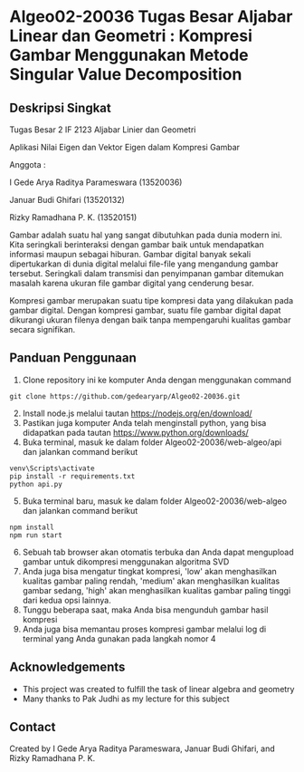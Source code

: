 # Algeo02-20036 Tugas Besar Aljabar Linear dan Geometri : Kompresi Gambar Menggunakan Metode Singular Value Decomposition

## Deskripsi Singkat

Tugas Besar 2 IF 2123 Aljabar Linier dan Geometri

Aplikasi Nilai Eigen dan Vektor Eigen dalam Kompresi Gambar

Anggota :

I Gede Arya Raditya Parameswara (13520036)  

Januar Budi Ghifari (13520132)  

Rizky Ramadhana P. K. (13520151)

Gambar adalah suatu hal yang sangat dibutuhkan pada dunia modern ini. Kita seringkali berinteraksi dengan gambar baik untuk mendapatkan informasi maupun sebagai hiburan. Gambar digital banyak sekali dipertukarkan di dunia digital melalui file-file yang mengandung gambar tersebut. Seringkali dalam transmisi dan penyimpanan gambar ditemukan masalah karena ukuran file gambar digital yang cenderung besar. 

Kompresi gambar merupakan suatu tipe kompresi data yang dilakukan pada gambar digital. Dengan kompresi gambar, suatu file gambar digital dapat dikurangi ukuran filenya dengan baik tanpa mempengaruhi kualitas gambar secara signifikan.


## Panduan Penggunaan
1. Clone repository ini ke komputer Anda dengan menggunakan command 
```
git clone https://github.com/gedearyarp/Algeo02-20036.git
```
2. Install node.js melalui tautan https://nodejs.org/en/download/
3. Pastikan juga komputer Anda telah menginstall python, yang bisa didapatkan pada tautan https://www.python.org/downloads/
4. Buka terminal, masuk ke dalam folder Algeo02-20036/web-algeo/api dan jalankan command berikut
```
venv\Scripts\activate
pip install -r requirements.txt
python api.py
```
5. Buka terminal baru, masuk ke dalam folder Algeo02-20036/web-algeo dan jalankan command berikut
```
npm install
npm run start
```
6. Sebuah tab browser akan otomatis terbuka dan Anda dapat mengupload gambar untuk dikompresi menggunakan algoritma SVD
7. Anda juga bisa mengatur tingkat kompresi, 'low' akan menghasilkan kualitas gambar paling rendah, 'medium' akan menghasilkan kualitas gambar sedang, 'high' akan menghasilkan kualitas gambar paling tinggi dari kedua opsi lainnya.
8. Tunggu beberapa saat, maka Anda bisa mengunduh gambar hasil kompresi
9. Anda juga bisa memantau proses kompresi gambar melalui log di terminal yang Anda gunakan pada langkah nomor 4

## Acknowledgements
- This project was created to fulfill the task of linear algebra and geometry
- Many thanks to Pak Judhi as my lecture for this subject


## Contact
Created by I Gede Arya Raditya Parameswara, Januar Budi Ghifari, and Rizky Ramadhana P. K.


<!-- Optional -->
<!-- ## License -->
<!-- This project is open source and available under the [... License](). -->

<!-- You don't have to include all sections - just the one's relevant to your project -->
